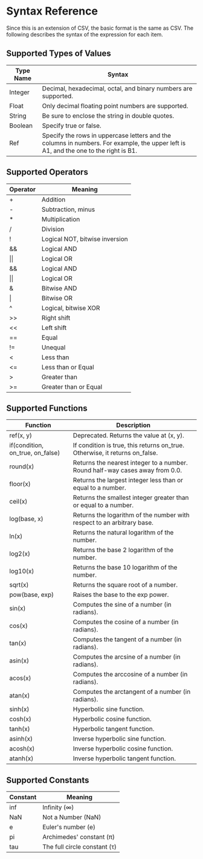 # Syntax Reference

Since this is an extension of CSV, the basic format is the same as CSV.
The following describes the syntax of the expression for each item.

## Supported Types of Values

| Type Name | Syntax |
|---|---|
| Integer | Decimal, hexadecimal, octal, and binary numbers are supported. |
| Float | Only decimal floating point numbers are supported. |
| String | Be sure to enclose the string in double quotes. |
| Boolean | Specify true or false. |
| Ref | Specify the rows in uppercase letters and the columns in numbers. For example, the upper left is A1, and the one to the right is B1. |

## Supported Operators

| Operator | Meaning |
|---|---|
| + | Addition |
| - | Subtraction, minus |
| * | Multiplication |
| / | Division |
| ! | Logical NOT, bitwise inversion |
| && | Logical AND |
| &#124;&#124; | Logical OR |
| && | Logical AND |
| &#124;&#124; | Logical OR ||
| & | Bitwise AND |
| &#124; | Bitwise OR |
| ^ | Logical, bitwise XOR |
| &gt;&gt; | Right shift |
| << | Left shift |
| == | Equal |
| != | Unequal |
| < | Less than  |
| <= | Less than or Equal |
| &gt; | Greater than  |
| &gt;= | Greater than or Equal |

## Supported Functions

| Function | Description |
|---|---|
| ref(x, y) | Deprecated. Returns the value at (x, y). |
| if(condition, on_true, on_false) | If condition is true, this returns on_true. Otherwise, it returns on_false. |
| round(x) | Returns the nearest integer to a number. Round half-way cases away from 0.0. |
| floor(x) | Returns the largest integer less than or equal to a number. |
| ceil(x) | Returns the smallest integer greater than or equal to a number. |
| log(base, x) | Returns the logarithm of the number with respect to an arbitrary base. |
| ln(x) | Returns the natural logarithm of the number. |
| log2(x) | Returns the base 2 logarithm of the number. |
| log10(x) | Returns the base 10 logarithm of the number. |
| sqrt(x) | Returns the square root of a number. |
| pow(base, exp) | Raises the base to the exp power. |
| sin(x) | Computes the sine of a number (in radians). |
| cos(x) | Computes the cosine of a number (in radians). |
| tan(x) | Computes the tangent of a number (in radians). |
| asin(x) | Computes the arcsine of a number (in radians). |
| acos(x) | Computes the arccosine of a number (in radians). |
| atan(x) | Computes the arctangent of a number (in radians). |
| sinh(x) | Hyperbolic sine function. |
| cosh(x) | Hyperbolic cosine function. |
| tanh(x) | Hyperbolic tangent function. |
| asinh(x) | Inverse hyperbolic sine function. |
| acosh(x) | Inverse hyperbolic cosine function. |
| atanh(x) | Inverse hyperbolic tangent function. |

## Supported Constants

| Constant | Meaning |
|---|---|
| inf | Infinity (∞) |
| NaN | Not a Number (NaN) |
| e | Euler's number (e) |
| pi | Archimedes' constant (π) |
| tau | The full circle constant (τ) |
